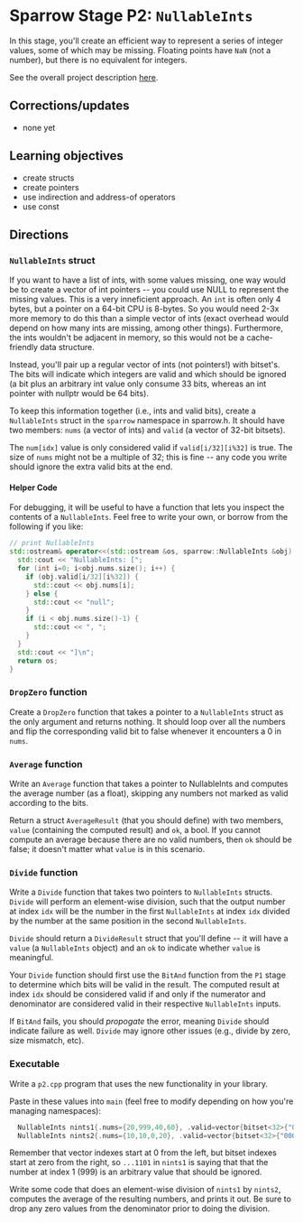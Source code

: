 # Sparrow Stage P2: `NullableInts`

In this stage, you'll create an efficient way to represent a series of
integer values, some of which may be missing.  Floating points have
`NaN` (not a number), but there is no equivalent for integers.

See the overall project description [here](README.md).

## Corrections/updates

* none yet

## Learning objectives
* create structs
* create pointers
* use indirection and address-of operators
* use const

## Directions

### `NullableInts` struct

If you want to have a list of ints, with some values missing, one way
would be to create a vector of int pointers -- you could use NULL to
represent the missing values.  This is a very inneficient approach.
An `int` is often only 4 bytes, but a pointer on a 64-bit CPU is
8-bytes.  So you would need 2-3x more memory to do this than a simple
vector of ints (exact overhead would depend on how many ints are
missing, among other things).  Furthermore, the ints wouldn't be
adjacent in memory, so this would not be a cache-friendly data
structure.

Instead, you'll pair up a regular vector of ints (not pointers!) with
bitset's.  The bits will indicate which integers are valid and which
should be ignored (a bit plus an arbitrary int value only consume 33
bits, whereas an int pointer with nullptr would be 64 bits).

To keep this information together (i.e., ints and valid bits), create
a `NullableInts` struct in the `sparrow` namespace in sparrow.h.  It
should have two members: `nums` (a vector of ints) and `valid` (a
vector of 32-bit bitsets).

The `num[idx]` value is only considered valid if `valid[i/32][i%32]`
is true.  The size of `nums` might not be a multiple of 32; this is
fine -- any code you write should ignore the extra valid bits at the
end.

#### Helper Code

For debugging, it will be useful to have a function that lets you
inspect the contents of a `NullableInts`.  Feel free to write your
own, or borrow from the following if you like:

```cpp
// print NullableInts                                                                    
std::ostream& operator<<(std::ostream &os, sparrow::NullableInts &obj) {
  std::cout << "NullableInts: [";
  for (int i=0; i<obj.nums.size(); i++) {
    if (obj.valid[i/32][i%32]) {
      std::cout << obj.nums[i];
    } else {
      std::cout << "null";
    }
    if (i < obj.nums.size()-1) {
      std::cout << ", ";
    }
  }
  std::cout << "]\n";
  return os;
}
```

### `DropZero` function

Create a `DropZero` function that takes a pointer to a `NullableInts`
struct as the only argument and returns nothing.  It should loop over
all the numbers and flip the corresponding valid bit to false whenever
it encounters a 0 in `nums`.

### `Average` function

Write an `Average` function that takes a pointer to NullableInts and
computes the average number (as a float), skipping any numbers not
marked as valid according to the bits.

Return a struct `AverageResult` (that you should define) with two
members, `value` (containing the computed result) and `ok`, a bool.
If you cannot compute an average because there are no valid numbers,
then `ok` should be false; it doesn't matter what `value` is in this
scenario.

### `Divide` function

Write a `Divide` function that takes two pointers to `NullableInts`
structs.  `Divide` will perform an element-wise division, such that
the output number at index `idx` will be the number in the first
`NullableInts` at index `idx` divided by the number at the same
position in the second `NullableInts`.

`Divide` should return a `DivideResult` struct that you'll define
-- it will have a `value` (a `NullableInts` object) and an `ok` to
indicate whether `value` is meaningful.

Your `Divide` function should first use the `BitAnd` function from the
`P1` stage to determine which bits will be valid in the result.  The
computed result at index `idx` should be considered valid if and only
if the numerator and denominator are considered valid in their
respective `NullableInts` inputs.

If `BitAnd` fails, you should *propogate* the error, meaning `Divide`
should indicate failure as well.  `Divide` may ignore other issues
(e.g., divide by zero, size mismatch, etc).

### Executable

Write a `p2.cpp` program that uses the new functionality in your library.

Paste in these values into `main` (feel free to modify depending on how you're managing namespaces):

```cpp
  NullableInts nints1{.nums={20,999,40,60}, .valid=vector{bitset<32>{"00000000000000000000000000001101"}}};
  NullableInts nints2{.nums={10,10,0,20}, .valid=vector{bitset<32>{"00000000000000000000000000001111"}}};
```

Remember that vector indexes start at 0 from the left, but bitset
indexes start at zero from the right, so `...1101` in `nints1` is
saying that that the number at index 1 (999) is an arbitrary value
that should be ignored.

Write some code that does an element-wise division of `nints1` by
`nints2`, computes the average of the resulting numbers, and prints it
out.  Be sure to drop any zero values from the denominator prior to
doing the division.
